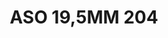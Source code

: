 ---
title: ASO 19,5MM 204
date: 
draft: false

# descripcion
description : Anillo de plata 925.

materials: Plata 925

color: 

dimensions: 19,5mm diámetro

code: 05-23-1593

type: "Anillos"

categories: []

price: $3.880,00

price_eftvo: $3.300,00

# Images
# first image will be shown in the product page
images:
  # - image: "images/path_to_image"
  # La ubicacion de las imagenes es imagenes/Anillos/Anillos.Solo Plata/05-23-1593-aso-19,5mm-204
  - image: "./images/anillos/solo_plata/05-23-1593-aso-19,5mm-204.jpg"
---